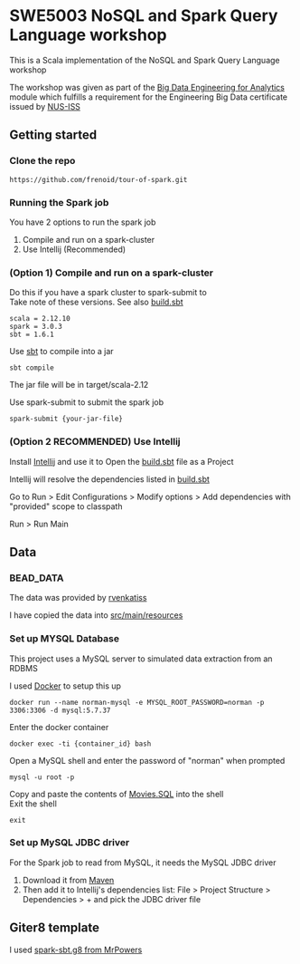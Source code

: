 # SWE5003 NoSQL and Spark Query Language workshop

This is a Scala implementation of the NoSQL and Spark Query Language workshop

The workshop was given as part of the [Big Data Engineering for Analytics](https://www.iss.nus.edu.sg/executive-education/course/detail/big-data-engineering-for--analytics/data-science) module which fulfills a requirement for the Engineering Big Data certificate issued by [NUS-ISS](https://www.iss.nus.edu.sg/)

## Getting started

### Clone the repo
```
https://github.com/frenoid/tour-of-spark.git
```

### Running the Spark job
You have 2 options to run the spark job
1. Compile and run on a spark-cluster
2. Use Intellij (Recommended)

### (Option 1) Compile and run on a spark-cluster
Do this if you have a spark cluster to spark-submit to <br />
Take note of these versions. See also [build.sbt](./build.sbt)
```
scala = 2.12.10
spark = 3.0.3
sbt = 1.6.1
```
Use [sbt]((https://www.scala-sbt.org/)) to compile into a jar
```
sbt compile
```
The jar file will be in target/scala-2.12

Use spark-submit to submit the spark job
```
spark-submit {your-jar-file}
```

### (Option 2 RECOMMENDED) Use Intellij
Install [Intellij](https://www.jetbrains.com/idea/) and use it to Open the [build.sbt](./build.sbt) file as a Project

Intellij will resolve the dependencies listed in [build.sbt](./build.sbt)

Go to Run > Edit Configurations > Modify options > Add dependencies with "provided" scope to classpath

Run > Run Main

## Data

### BEAD_DATA
The data was provided by [rvenkatiss](https://github.com/rvenkatiss/BEAD_DATA)

I have copied the data into [src/main/resources](src/main/resources)

### Set up MYSQL Database
This project uses a MySQL server to simulated data extraction from an RDBMS

I used [Docker](https://www.docker.com/) to setup this up
```
docker run --name norman-mysql -e MYSQL_ROOT_PASSWORD=norman -p 3306:3306 -d mysql:5.7.37
```
Enter the docker container
```
docker exec -ti {container_id} bash
```
Open a MySQL shell and enter the password of "norman" when prompted
```
mysql -u root -p
```
Copy and paste the contents of [Movies.SQL](src/main/resources/Movies.SQL) into the shell<br />
Exit the shell
```
exit
```

### Set up MySQL JDBC driver
For the Spark job to read from MySQL, it needs the MySQL JDBC driver <br />
1. Download it from [Maven](https://mvnrepository.com/artifact/mysql/mysql-connector-java/5.1.49) <br />
2. Then add it to Intellij's dependencies list: File > Project Structure > Dependencies > + and pick the JDBC driver file

## Giter8 template
I used  [spark-sbt.g8 from MrPowers](https://github.com/MrPowers/spark-sbt.g8)